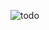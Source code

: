 ![todo](https://github.com/6868x88/todoProject/assets/107034832/5c39f45c-61ff-4585-8253-4137a91c3601)
